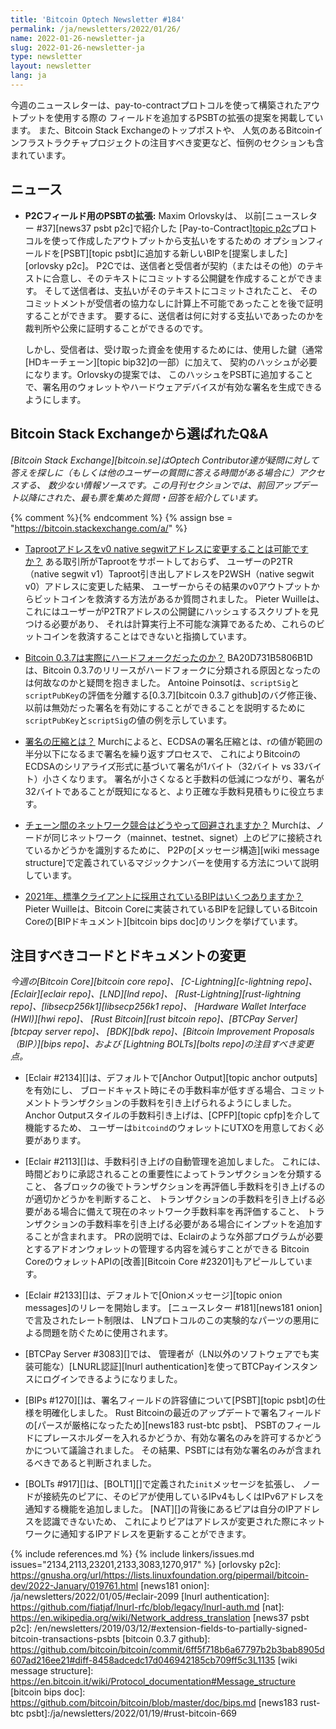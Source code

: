 ```yaml
---
title: 'Bitcoin Optech Newsletter #184'
permalink: /ja/newsletters/2022/01/26/
name: 2022-01-26-newsletter-ja
slug: 2022-01-26-newsletter-ja
type: newsletter
layout: newsletter
lang: ja
---
```

今週のニュースレターは、pay-to-contractプロトコルを使って構築されたアウトプットを使用する際の
フィールドを追加するPSBTの拡張の提案を掲載しています。
また、Bitcoin Stack Exchangeのトップポストや、
人気のあるBitcoinインフラストラクチャプロジェクトの注目すべき変更など、恒例のセクションも含まれています。

## ニュース

- **P2Cフィールド用のPSBTの拡張:** Maxim Orlovskyは、
  以前[ニュースレター #37][news37 psbt p2c]で紹介した
  [Pay-to-Contract][topic p2c](P2C)プロトコルを使って作成したアウトプットから支払いをするための
  オプションフィールドを[PSBT][topic psbt]に追加する新しいBIPを[提案しました][orlovsky p2c]。
  P2Cでは、送信者と受信者が契約（またはその他）のテキストに合意し、そのテキストにコミットする公開鍵を作成することができます。
  そして送信者は、支払いがそのテキストにコミットされたこと、
  そのコミットメントが受信者の協力なしに計算上不可能であったことを後で証明することができます。
  要するに、送信者は何に対する支払いであったのかを裁判所や公衆に証明することができるのです。

  しかし、受信者は、受け取った資金を使用するためには、使用した鍵（通常[HDキーチェーン][topic bip32]の一部）に加えて、
  契約のハッシュが必要になります。Orlovskyの提案では、
  このハッシュをPSBTに追加することで、署名用のウォレットやハードウェアデバイスが有効な署名を生成できるようにします。

## Bitcoin Stack Exchangeから選ばれたQ&A

*[Bitcoin Stack Exchange][bitcoin.se]はOptech Contributor達が疑問に対して答えを探しに（もしくは他のユーザーの質問に答える時間がある場合に）アクセスする、
数少ない情報ソースです。この月刊セクションでは、前回アップデート以降にされた、最も票を集めた質問・回答を紹介しています。*

{% comment %}<!-- https://bitcoin.stackexchange.com/search?tab=votes&q=created%3a1m..%20is%3aanswer -->{% endcomment %}
{% assign bse = "https://bitcoin.stackexchange.com/a/" %}

- [<!--is-it-possible-to-convert-a-taproot-address-into-a-v0-native-segwit-address-->Taprootアドレスをv0 native segwitアドレスに変更することは可能ですか？]({{bse}}111440)
  ある取引所がTaprootをサポートしておらず、
  ユーザーのP2TR（native segwit v1）Taproot引き出しアドレスをP2WSH（native segwit v0）アドレスに変更した結果、
  ユーザーからその結果のv0アウトプットからビットコインを救済する方法があるか質問されました。
  Pieter Wuilleは、これにはユーザーがP2TRアドレスの公開鍵にハッシュするスクリプトを見つける必要があり、
  それは計算実行上不可能な演算であるため、これらのビットコインを救済することはできないと指摘しています。

- [<!--was-bitcoin-0-3-7-actually-a-hard-fork-->Bitcoin 0.3.7は実際にハードフォークだったのか？]({{bse}}111673)
  BA20D731B5806B1Dは、Bitcoin 0.3.7のリリースがハードフォークに分類される原因となったのは何故なのかと疑問を抱きました。
  Antoine Poinsotは、`scriptSig`と`scriptPubKey`の評価を分離する[0.3.7][bitcoin 0.3.7 github]のバグ修正後、
  以前は無効だった署名を有効にすることができることを説明するために`scriptPubKey`と`scriptSig`の値の例を示しています。

- [<!--what-is-signature-grinding-->署名の圧縮とは？]({{bse}}111660)
  Murchによると、ECDSAの署名圧縮とは、rの値が範囲の半分以下になるまで署名を繰り返すプロセスで、
  これによりBitcoinのECDSAのシリアライズ形式に基づいて署名が1バイト（32バイト vs 33バイト）小さくなります。
  署名が小さくなると手数料の低減につながり、署名が32バイトであることが既知になると、より正確な手数料見積もりに役立ちます。

- [<!--how-is-network-conflict-avoided-between-chains-->チェーン間のネットワーク競合はどうやって回避されますか？]({{bse}}111967)
  Murchは、ノードが同じネットワーク（mainnet、testnet、signet）上のピアに接続されているかどうかを識別するために、
  P2Pの[メッセージ構造][wiki message structure]で定義されているマジックナンバーを使用する方法について説明しています。

- [<!--how-many-bips-were-adopted-in-the-standard-client-in-2021-->2021年、標準クライアントに採用されているBIPはいくつありますか？]({{bse}}111901)
  Pieter Wuilleは、Bitcoin Coreに実装されているBIPを記録しているBitcoin Coreの[BIPドキュメント][bitcoin bips doc]のリンクを挙げています。

## 注目すべきコードとドキュメントの変更

*今週の[Bitcoin Core][bitcoin core repo]、
[C-Lightning][c-lightning repo]、[Eclair][eclair repo]、[LND][lnd repo]、
[Rust-Lightning][rust-lightning repo]、[libsecp256k1][libsecp256k1 repo]、
[Hardware Wallet Interface (HWI)][hwi repo]、
[Rust Bitcoin][rust bitcoin repo]、[BTCPay Server][btcpay server repo]、
[BDK][bdk repo]、[Bitcoin Improvement Proposals（BIP）][bips repo]、および
[Lightning BOLTs][bolts repo]の注目すべき変更点。*

- [Eclair #2134][]は、デフォルトで[Anchor Output][topic anchor outputs]を有効にし、
  ブロードキャスト時にその手数料率が低すぎる場合、コミットメントトランザクションの手数料を引き上げられるようにしました。
  Anchor Outputスタイルの手数料引き上げは、[CPFP][topic cpfp]を介して機能するため、
  ユーザーは`bitcoind`のウォレットにUTXOを用意しておく必要があります。

- [Eclair #2113][]は、手数料引き上げの自動管理を追加しました。
  これには、時間どおりに承認されることの重要性によってトランザクションを分類すること、
  各ブロックの後でトランザクションを再評価し手数料を引き上げるのが適切かどうかを判断すること、
  トランザクションの手数料を引き上げる必要がある場合に備えて現在のネットワーク手数料率を再評価すること、
  トランザクションの手数料率を引き上げる必要がある場合にインプットを追加することが含まれます。
  PRの説明では、Eclairのような外部プログラムが必要とするアドオンウォレットの管理する内容を減らすことができる
  Bitcoin CoreのウォレットAPIの[改善][Bitcoin Core #23201]もアピールしています。

- [Eclair #2133][]は、デフォルトで[Onionメッセージ][topic onion messages]のリレーを開始します。
  [ニュースレター #181][news181 onion]で言及されたレート制限は、
  LNプロトコルのこの実験的なパーツの悪用による問題を防ぐために使用されます。

- [BTCPay Server #3083][]では、
  管理者が（LN以外のソフトウェアでも実装可能な）[LNURL認証][lnurl authentication]を使ってBTCPayインスタンスにログインできるようになりました。

- [BIPs #1270][]は、署名フィールドの許容値について[PSBT][topic psbt]の仕様を明確化しました。
  Rust Bitcoinの最近のアップデートで署名フィールドの[パースが厳格になったため][news183 rust-btc psbt]、
  PSBTのフィールドにプレースホルダーを入れるかどうか、有効な署名のみを許可するかどうかについて議論されました。
  その結果、PSBTには有効な署名のみが含まれるべきであると判断されました。

- [BOLTs #917][]は、[BOLT1][]で定義された`init`メッセージを拡張し、
  ノードが接続先のピアに、そのピアが使用しているIPv4もしくはIPv6アドレスを通知する機能を追加しました。
  [NAT][]の背後にあるピアは自分のIPアドレスを認識できないため、
  これによりピアはアドレスが変更された際にネットワークに通知するIPアドレスを更新することができます。

{% include references.md %}
{% include linkers/issues.md issues="2134,2113,23201,2133,3083,1270,917" %}
[orlovsky p2c]: https://gnusha.org/url/https://lists.linuxfoundation.org/pipermail/bitcoin-dev/2022-January/019761.html
[news181 onion]: /ja/newsletters/2022/01/05/#eclair-2099
[lnurl authentication]: https://github.com/fiatjaf/lnurl-rfc/blob/legacy/lnurl-auth.md
[nat]: https://en.wikipedia.org/wiki/Network_address_translation
[news37 psbt p2c]: /en/newsletters/2019/03/12/#extension-fields-to-partially-signed-bitcoin-transactions-psbts
[bitcoin 0.3.7 github]: https://github.com/bitcoin/bitcoin/commit/6ff5f718b6a67797b2b3bab8905d607ad216ee21#diff-8458adcedc17d046942185cb709ff5c3L1135
[wiki message structure]: https://en.bitcoin.it/wiki/Protocol_documentation#Message_structure
[bitcoin bips doc]: https://github.com/bitcoin/bitcoin/blob/master/doc/bips.md
[news183 rust-btc psbt]:/ja/newsletters/2022/01/19/#rust-bitcoin-669
